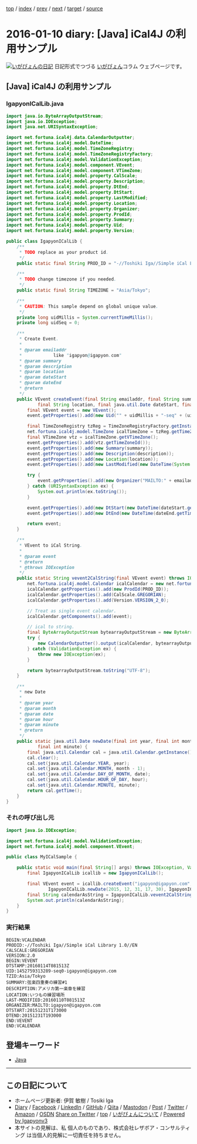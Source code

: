 [top](../index.html) 
 / [index](index.html) 
 / [prev](ig160108.html) 
 / [next](ig160112.html) 
 / [target](https://www.igapyon.jp/igapyon/diary/2016/ig160110.html) 
 / [source](https://github.com/igapyon/diary/blob/master/2016/ig160110.src.md) 

2016-01-10 diary: [Java] iCal4J の利用サンプル
=====================================================================================================
[![いがぴょんの日記](https://www.igapyon.jp/igapyon/diary/images/iga200306s.jpg "いがぴょん")](https://www.igapyon.jp/igapyon/diary/memo/memoigapyon.html) 日記形式でつづる [いがぴょん](https://www.igapyon.jp/igapyon/diary/memo/memoigapyon.html)コラム ウェブページです。

## [Java] iCal4J の利用サンプル



### IgapyonICalLib.java


```java
import java.io.ByteArrayOutputStream;
import java.io.IOException;
import java.net.URISyntaxException;

import net.fortuna.ical4j.data.CalendarOutputter;
import net.fortuna.ical4j.model.DateTime;
import net.fortuna.ical4j.model.TimeZoneRegistry;
import net.fortuna.ical4j.model.TimeZoneRegistryFactory;
import net.fortuna.ical4j.model.ValidationException;
import net.fortuna.ical4j.model.component.VEvent;
import net.fortuna.ical4j.model.component.VTimeZone;
import net.fortuna.ical4j.model.property.CalScale;
import net.fortuna.ical4j.model.property.Description;
import net.fortuna.ical4j.model.property.DtEnd;
import net.fortuna.ical4j.model.property.DtStart;
import net.fortuna.ical4j.model.property.LastModified;
import net.fortuna.ical4j.model.property.Location;
import net.fortuna.ical4j.model.property.Organizer;
import net.fortuna.ical4j.model.property.ProdId;
import net.fortuna.ical4j.model.property.Summary;
import net.fortuna.ical4j.model.property.Uid;
import net.fortuna.ical4j.model.property.Version;

public class IgapyonICalLib {
    /**
     * TODO replace as your product id.
     */
    public static final String PROD_ID = "-//Toshiki Iga//Simple iCal Library 1.0//EN";

    /**
     * TODO change timezone if you needed.
     */
    public static final String TIMEZONE = "Asia/Tokyo";

    /**
     * CAUTION: This sample depend on global unique value.
     */
    private long uidMillis = System.currentTimeMillis();
    private long uidSeq = 0;

    /**
     * Create Event.
     * 
     * @param emailaddr
     *            like "igapyon@igapyon.com"
     * @param summary
     * @param description
     * @param location
     * @param dateStart
     * @param dateEnd
     * @return
     */
    public VEvent createEvent(final String emailaddr, final String summary, final String description,
            final String location, final java.util.Date dateStart, final java.util.Date dateEnd) {
        final VEvent event = new VEvent();
        event.getProperties().add(new Uid("" + uidMillis + "-seq" + (uidSeq++) + "-" + emailaddr));

        final TimeZoneRegistry tzReg = TimeZoneRegistryFactory.getInstance().createRegistry();
        net.fortuna.ical4j.model.TimeZone icalTimeZone = tzReg.getTimeZone(TIMEZONE);
        final VTimeZone vtz = icalTimeZone.getVTimeZone();
        event.getProperties().add(vtz.getTimeZoneId());
        event.getProperties().add(new Summary(summary));
        event.getProperties().add(new Description(description));
        event.getProperties().add(new Location(location));
        event.getProperties().add(new LastModified(new DateTime(System.currentTimeMillis())));

        try {
            event.getProperties().add(new Organizer("MAILTO:" + emailaddr));
        } catch (URISyntaxException ex) {
            System.out.println(ex.toString());
        }

        event.getProperties().add(new DtStart(new DateTime(dateStart.getTime())));
        event.getProperties().add(new DtEnd(new DateTime(dateEnd.getTime())));

        return event;
    }

    /**
     * VEvent to iCal String.
     * 
     * @param event
     * @return
     * @throws IOException
     */
    public static String vevent2CalString(final VEvent event) throws IOException {
        net.fortuna.ical4j.model.Calendar icalCalendar = new net.fortuna.ical4j.model.Calendar();
        icalCalendar.getProperties().add(new ProdId(PROD_ID));
        icalCalendar.getProperties().add(CalScale.GREGORIAN);
        icalCalendar.getProperties().add(Version.VERSION_2_0);

        // Treat as single event calendar.
        icalCalendar.getComponents().add(event);

        // ical to string.
        final ByteArrayOutputStream bytearrayOutputStream = new ByteArrayOutputStream();
        try {
            new CalendarOutputter().output(icalCalendar, bytearrayOutputStream);
        } catch (ValidationException ex) {
            throw new IOException(ex);
        }

        return bytearrayOutputStream.toString("UTF-8");
    }

    /**
     * new Date
     * 
     * @param year
     * @param month
     * @param date
     * @param hour
     * @param minute
     * @return
     */
    public static java.util.Date newDate(final int year, final int month, final int date, final int hour,
            final int minute) {
        final java.util.Calendar cal = java.util.Calendar.getInstance();
        cal.clear();
        cal.set(java.util.Calendar.YEAR, year);
        cal.set(java.util.Calendar.MONTH, month - 1);
        cal.set(java.util.Calendar.DAY_OF_MONTH, date);
        cal.set(java.util.Calendar.HOUR_OF_DAY, hour);
        cal.set(java.util.Calendar.MINUTE, minute);
        return cal.getTime();
    }
}
```



### それの呼び出し元


```java
import java.io.IOException;

import net.fortuna.ical4j.model.ValidationException;
import net.fortuna.ical4j.model.component.VEvent;

public class MyICalSample {

    public static void main(final String[] args) throws IOException, ValidationException {
        final IgapyonICalLib icallib = new IgapyonICalLib();

        final VEvent event = icallib.createEvent("igapyon@igapyon.com", "弦楽四重奏の練習#1", "アメリカ第一楽章を練習", "いつもの練習場所",
                IgapyonICalLib.newDate(2015, 12, 31, 17, 30), IgapyonICalLib.newDate(2015, 12, 31, 19, 30));
        final String calendarAsString = IgapyonICalLib.vevent2CalString(event);
        System.out.println(calendarAsString);
    }
}
```



### 実行結果


```
BEGIN:VCALENDAR
PRODID:-//Toshiki Iga//Simple iCal Library 1.0//EN
CALSCALE:GREGORIAN
VERSION:2.0
BEGIN:VEVENT
DTSTAMP:20160114T081513Z
UID:1452759313289-seq0-igapyon@igapyon.com
TZID:Asia/Tokyo
SUMMARY:弦楽四重奏の練習#1
DESCRIPTION:アメリカ第一楽章を練習
LOCATION:いつもの練習場所
LAST-MODIFIED:20160110T081513Z
ORGANIZER:MAILTO:igapyon@igapyon.com
DTSTART:20151231T173000
DTEND:20151231T193000
END:VEVENT
END:VCALENDAR
```

## 登場キーワード

* [Java](../keyword/java.html)

----------------------------------------------------------------------------------------------------

## この日記について

* ホームページ更新者: 伊賀 敏樹 / Tosiki Iga
* [Diary](https://www.igapyon.jp/igapyon/diary/) / [Facebook](https://www.facebook.com/igapyon) / [LinkedIn](https://www.linkedin.com/in/toshikiiga) / [GitHub](https://github.com/igapyon) / [Qiita](https://qiita.com/igapyon) / [Mastodon](https://social.vivaldi.net/@igapyon) / [Post](https://post.news/igapyon) / [Twitter](https://twitter.com/ToshikiIga) / [Amazon](https://www.amazon.co.jp/%E4%BC%8A%E8%B3%80-%E6%95%8F%E6%A8%B9/e/B004LTQWCQ) / [OSDN](https://ja.osdn.net/users/iga/)
[Share on Twitter](https://twitter.com/intent/tweet?hashtags=igapyon%2Cdiary%2C%E3%81%84%E3%81%8C%E3%81%B4%E3%82%87%E3%82%93%2CJava&text=%5BJava%5D+iCal4J+%E3%81%AE%E5%88%A9%E7%94%A8%E3%82%B5%E3%83%B3%E3%83%97%E3%83%AB&url=https%3A%2F%2Fwww.igapyon.jp%2Figapyon%2Fdiary%2F2016%2Fig160110.html) / [top](../index.html) / [いがぴょんについて](https://www.igapyon.jp/igapyon/diary/memo/memoigapyon.html) / [Powered by Igapyonv3](https://github.com/igapyon/igapyonv3)
* 本サイトの見解は、私 個人のものであり、株式会社レザボア・コンサルティング は当個人的見解に一切責任を持ちません。 
